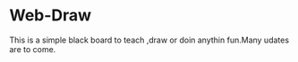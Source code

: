 # Web-Draw
This is a simple black board to teach ,draw or doin anythin fun.Many udates are to come.
